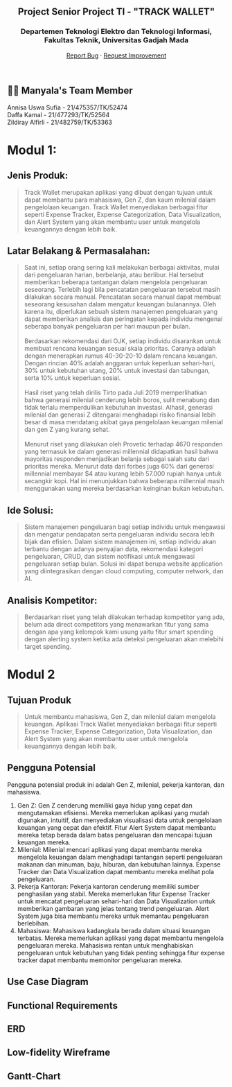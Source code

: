 <br/>
<div align="center">
  <h2 align="center">Project Senior Project TI - "TRACK WALLET"</h2>
  <h3>Departemen Teknologi Elektro dan Teknologi Informasi, Fakultas 
Teknik, Universitas Gadjah Mada</h3>
  <p align="center">
    <a href="https://github.com/annisauswa/track-wallet/issues">Report Bug</a>
    ·
    <a href="https://github.com/annisauswa/track-wallet/issues">Request Improvement</a>
  </p>
</div>
<br />

## 👨‍💻 Manyala's Team Member
Annisa Uswa Sufia - 21/475357/TK/52474<br/>
Daffa Kamal - 21/477293/TK/52564<br/>
Zildiray Alfirli - 21/482759/TK/53363

# Modul 1: 
## Jenis Produk:
> Track Wallet merupakan aplikasi yang dibuat dengan tujuan untuk dapat membantu para mahasiswa, Gen Z, dan kaum milenial dalam pengelolaan keuangan. Track Wallet menyediakan berbagai fitur seperti Expense Tracker, Expense Categorization, Data Visualization, dan Alert System yang akan membantu user untuk mengelola keuangannya dengan lebih baik.

## Latar Belakang & Permasalahan:
> Saat ini, setiap orang sering kali melakukan berbagai aktivitas, mulai dari pengeluaran harian, berbelanja, atau berlibur. Hal tersebut memberikan beberapa tantangan dalam mengelola pengeluaran seseorang. Terlebih lagi bila pencatatan pengeluaran tersebut masih dilakukan secara manual. Pencatatan secara manual dapat membuat seseorang kesusahan dalam mengatur keuangan bulanannya. Oleh karena itu, diperlukan sebuah sistem manajemen pengeluaran yang dapat memberikan analisis dan peringatan kepada individu mengenai seberapa banyak pengeluaran per hari maupun per bulan.<br/><br/>
> Berdasarkan rekomendasi dari OJK, setiap individu disarankan untuk membuat rencana keuangan sesuai skala prioritas. Caranya adalah dengan menerapkan rumus 40-30-20-10 dalam rencana keuangan. Dengan rincian 40% adalah anggaran untuk keperluan sehari-hari, 30% untuk kebutuhan utang, 20% untuk investasi dan tabungan, serta 10% untuk keperluan sosial.<br/><br/>
> Hasil riset yang telah dirilis Tirto pada Juli 2019 memperlihatkan bahwa generasi milenial cenderung lebih boros, sulit menabung dan tidak terlalu memperdulikan kebutuhan investasi. Alhasil, generasi milenial dan generasi Z ditengarai menghadapi risiko finansial lebih besar di masa mendatang akibat gaya pengelolaan keuangan milenial dan gen Z yang kurang sehat.<br/><br/>
> Menurut riset yang dilakukan oleh Provetic terhadap 4670 responden yang termasuk ke dalam generasi millennial didapatkan hasil bahwa mayoritas responden menjadikan belanja sebagai salah satu dari prioritas mereka. Menurut data dari forbes juga 60% dari generasi millennial membayar $4 atau kurang lebih 57.000 rupiah hanya untuk secangkir kopi. Hal ini menunjukkan bahwa beberapa millennial masih menggunakan uang mereka berdasarkan keinginan bukan kebutuhan.


## Ide Solusi:
> Sistem manajemen pengeluaran bagi setiap individu untuk mengawasi dan mengatur pendapatan serta pengeluaran individu secara lebih bijak dan efisien. Dalam sistem manajemen ini, setiap individu akan terbantu dengan adanya penyajian data, rekomendasi kategori pengeluaran, CRUD, dan sistem notifikasi untuk mengawasi pengeluaran setiap bulan. Solusi ini dapat berupa website application yang diintegrasikan dengan cloud computing, computer network, dan AI.

## Analisis Kompetitor:
> Berdasarkan riset yang telah dilakukan terhadap kompetitor yang ada, belum ada direct competitors yang menawarkan fitur yang sama dengan apa yang kelompok kami usung yaitu fitur smart spending dengan alerting system ketika ada deteksi pengeluaran akan melebihi target spending.

# Modul 2

## Tujuan Produk
> Untuk membantu mahasiswa, Gen Z, dan milenial dalam mengelola keuangan. Aplikasi Track Wallet menyediakan berbagai fitur seperti Expense Tracker, Expense Categorization, Data Visualization, dan Alert System yang akan membantu user untuk mengelola keuangannya dengan lebih baik.

## Pengguna Potensial
Pengguna potensial produk ini adalah Gen Z, milenial, pekerja kantoran, dan mahasiswa.<br/>
1. Gen Z: Gen Z cenderung memiliki gaya hidup yang cepat dan mengutamakan efisiensi. Mereka memerlukan aplikasi yang mudah digunakan, intuitif, dan menyediakan visualisasi data untuk pengelolaan keuangan yang cepat dan efektif. Fitur Alert System dapat membantu mereka tetap berada dalam batas pengeluaran dan mencapai tujuan keuangan mereka.<br/>
2. Milenial: Milenial mencari aplikasi yang dapat membantu mereka mengelola keuangan dalam menghadapi tantangan seperti pengeluaran makanan dan minuman, baju, hiburan, dan kebutuhan lainnya. Expense Tracker dan Data Visualization dapat membantu mereka melihat pola pengeluaran.<br/>
3. Pekerja Kantoran: Pekerja kantoran cenderung memiliki sumber penghasilan yang stabil. Mereka memerlukan fitur Expense Tracker untuk mencatat pengeluaran sehari-hari dan Data Visualization untuk memberikan gambaran yang jelas tentang trend pengeluaran. Alert System juga bisa membantu mereka untuk memantau pengeluaran berlebihan.<br/>
4. Mahasiswa: Mahasiswa kadangkala berada dalam situasi keuangan terbatas. Mereka memerlukan aplikasi yang dapat membantu mengelola pengeluaran mereka. Mahasiswa rentan untuk menghabiskan pengeluaran untuk kebutuhan yang tidak penting sehingga fitur expense tracker dapat membantu memonitor pengeluaran mereka.


## Use Case Diagram


## Functional Requirements


## ERD


## Low-fidelity Wireframe


## Gantt-Chart
